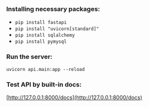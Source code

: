 ### Installing necessary packages:  
* `pip install fastapi`
* `pip install "uvicorn[standard]"`  
* `pip install sqlalchemy`  
* `pip install pymysql`
### Run the server:
`uvicorn api.main:app --reload`
### Test API by built-in docs:
[http://127.0.0.1:8000/docs](http://127.0.0.1:8000/docs)